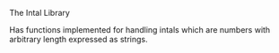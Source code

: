 The Intal Library

Has functions implemented for handling intals which are numbers with arbitrary length expressed as strings.
